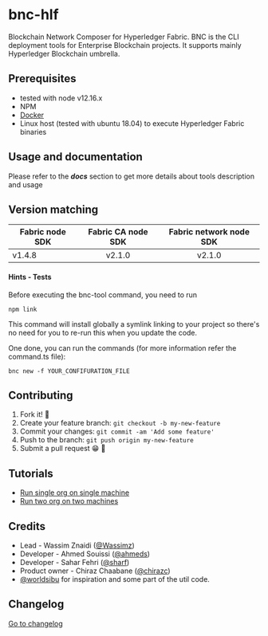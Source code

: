 
# bnc-hlf

Blockchain Network Composer for Hyperledger Fabric.
BNC is the CLI deployment tools for Enterprise Blockchain projects.
It supports mainly Hyperledger Blockchain umbrella.

## Prerequisites

- tested with node v12.16.x
- NPM
- [Docker](https://www.docker.com/community-edition)
- Linux host (tested with ubuntu 18.04) to execute Hyperledger Fabric binaries


## Usage and documentation

Please refer to the _**docs**_ section to get more details about tools description and usage

## Version matching
| Fabric node SDK | Fabric CA node SDK  | Fabric network node SDK  |
| ------------- |:-------------:|:-------------:|
| v1.4.8     | v2.1.0 | v2.1.0 |

#### Hints - Tests

Before executing the bnc-tool command, you need to run

```shell script
npm link
```

This command will install globally a symlink linking to your project so there's no need
for you to re-run this when you update the code.

One done, you can run the commands (for more information refer the command.ts file):

```shell script
bnc new -f YOUR_CONFIFURATION_FILE
```

## Contributing

1. Fork it! 🍴
2. Create your feature branch: `git checkout -b my-new-feature`
3. Commit your changes: `git commit -am 'Add some feature'`
4. Push to the branch: `git push origin my-new-feature`
5. Submit a pull request 😁 🎉

## Tutorials
* [Run single org on single machine](docs/single-org.md)
* [Run two org on two machines](docs/two-org.md)

## Credits

- Lead - Wassim Znaidi ([@Wassimz](https://github.com/wassimz))
- Developer - Ahmed Souissi ([@ahmeds](#))
- Developer - Sahar Fehri ([@sharf](#))
- Product owner - Chiraz Chaabane ([@chirazc](#))
- [@worldsibu](https://github.com/worldsibu) for inspiration and some part of the util code.


## Changelog

[Go to changelog](./changelog.md)
